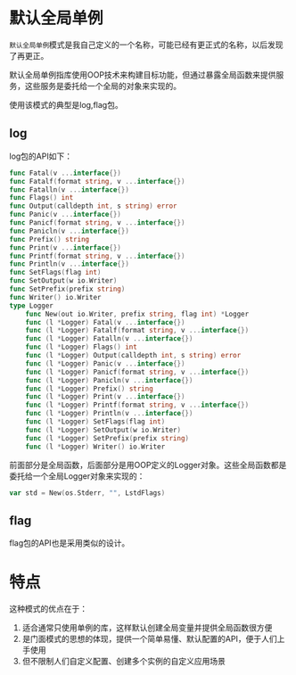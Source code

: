# 默认全局单例

`默认全局单例`模式是我自己定义的一个名称，可能已经有更正式的名称，以后发现了再更正。

默认全局单例指库使用OOP技术来构建目标功能，但通过暴露全局函数来提供服务，这些服务是委托给一个全局的对象来实现的。

使用该模式的典型是log,flag包。

## log

log包的API如下：

```go
func Fatal(v ...interface{})
func Fatalf(format string, v ...interface{})
func Fatalln(v ...interface{})
func Flags() int
func Output(calldepth int, s string) error
func Panic(v ...interface{})
func Panicf(format string, v ...interface{})
func Panicln(v ...interface{})
func Prefix() string
func Print(v ...interface{})
func Printf(format string, v ...interface{})
func Println(v ...interface{})
func SetFlags(flag int)
func SetOutput(w io.Writer)
func SetPrefix(prefix string)
func Writer() io.Writer
type Logger
    func New(out io.Writer, prefix string, flag int) *Logger
    func (l *Logger) Fatal(v ...interface{})
    func (l *Logger) Fatalf(format string, v ...interface{})
    func (l *Logger) Fatalln(v ...interface{})
    func (l *Logger) Flags() int
    func (l *Logger) Output(calldepth int, s string) error
    func (l *Logger) Panic(v ...interface{})
    func (l *Logger) Panicf(format string, v ...interface{})
    func (l *Logger) Panicln(v ...interface{})
    func (l *Logger) Prefix() string
    func (l *Logger) Print(v ...interface{})
    func (l *Logger) Printf(format string, v ...interface{})
    func (l *Logger) Println(v ...interface{})
    func (l *Logger) SetFlags(flag int)
    func (l *Logger) SetOutput(w io.Writer)
    func (l *Logger) SetPrefix(prefix string)
    func (l *Logger) Writer() io.Writer
```

前面部分是全局函数，后面部分是用OOP定义的Logger对象。这些全局函数都是委托给一个全局Logger对象来实现的：

```go
var std = New(os.Stderr, "", LstdFlags)
```

## flag

flag包的API也是采用类似的设计。

# 特点

这种模式的优点在于：

1. 适合通常只使用单例的库，这样默认创建全局变量并提供全局函数很方便
2. 是门面模式的思想的体现，提供一个简单易懂、默认配置的API，便于人们上手使用
3. 但不限制人们自定义配置、创建多个实例的自定义应用场景
